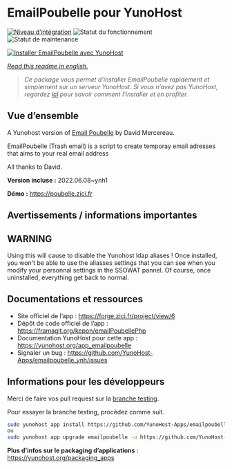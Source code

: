 <!--
N.B.: This README was automatically generated by https://github.com/YunoHost/apps/tree/master/tools/README-generator
It shall NOT be edited by hand.
-->

# EmailPoubelle pour YunoHost

[![Niveau d’intégration](https://dash.yunohost.org/integration/emailpoubelle.svg)](https://dash.yunohost.org/appci/app/emailpoubelle) ![Statut du fonctionnement](https://ci-apps.yunohost.org/ci/badges/emailpoubelle.status.svg) ![Statut de maintenance](https://ci-apps.yunohost.org/ci/badges/emailpoubelle.maintain.svg)

[![Installer EmailPoubelle avec YunoHost](https://install-app.yunohost.org/install-with-yunohost.svg)](https://install-app.yunohost.org/?app=emailpoubelle)

*[Read this readme in english.](./README.md)*

> *Ce package vous permet d’installer EmailPoubelle rapidement et simplement sur un serveur YunoHost.
Si vous n’avez pas YunoHost, regardez [ici](https://yunohost.org/#/install) pour savoir comment l’installer et en profiter.*

## Vue d’ensemble

A Yunohost version of [Email Poubelle](http://www.mercereau.info/sortie-de-la-version-1-0-demailpoubelle-php-email-jetable-auto-hebergeable/) by David Mercereau.

EmailPoubelle (Trash email) is a script to create temporay email adresses that aims to your real email address

All thanks to David.


**Version incluse :** 2022.06.08~ynh1

**Démo :** https://poubelle.zici.fr
## Avertissements / informations importantes

## WARNING

Using this will cause to disable the Yunohost ldap aliases ! Once installed, you won't be able to use the aliasses settings that you can see when you modify your personnal settings in the SSOWAT pannel.
Of course, once uninstalled, everything get back to normal.

## Documentations et ressources

* Site officiel de l’app : <https://forge.zici.fr/project/view/6>
* Dépôt de code officiel de l’app : <https://framagit.org/kepon/emailPoubellePhp>
* Documentation YunoHost pour cette app : <https://yunohost.org/app_emailpoubelle>
* Signaler un bug : <https://github.com/YunoHost-Apps/emailpoubelle_ynh/issues>

## Informations pour les développeurs

Merci de faire vos pull request sur la [branche testing](https://github.com/YunoHost-Apps/emailpoubelle_ynh/tree/testing).

Pour essayer la branche testing, procédez comme suit.

``` bash
sudo yunohost app install https://github.com/YunoHost-Apps/emailpoubelle_ynh/tree/testing --debug
ou
sudo yunohost app upgrade emailpoubelle -u https://github.com/YunoHost-Apps/emailpoubelle_ynh/tree/testing --debug
```

**Plus d’infos sur le packaging d’applications :** <https://yunohost.org/packaging_apps>